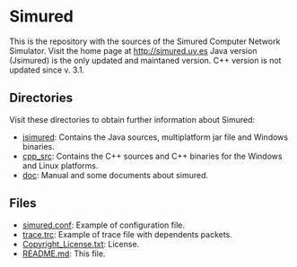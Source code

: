 Simured
=======

This is the repository with the sources of the Simured Computer Network Simulator.
Visit the home page at http://simured.uv.es
Java version (Jsimured) is the only updated and maintaned version. C++ version is not updated since v. 3.1.


Directories 
-----------

Visit these directories to obtain further information about Simured:

* [jsimured](jsimured): Contains the Java sources, multiplatform jar file and Windows binaries.
* [cpp_src](cpp_src): Contains the C++ sources and C++ binaries for the Windows and Linux platforms.
* [doc](doc): Manual and some documents about simured.


Files
-----

* [simured.conf](simured.conf): Example of configuration file.
* [trace.trc](trace.trc): Example of trace file with dependents packets.
* [Copyright\_License.txt](Copyright\_License.txt): License.
* [README.md](README.md]): This file.

